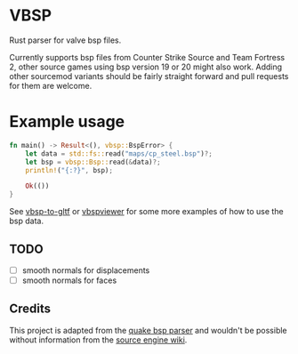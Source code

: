 # VBSP

Rust parser for valve bsp files.

Currently supports bsp files from Counter Strike Source and Team Fortress 2, other source games using bsp version 19 or
20 might also work.
Adding other sourcemod variants should be fairly straight forward and pull requests for them are welcome.

# Example usage

```rust
fn main() -> Result<(), vbsp::BspError> {
    let data = std::fs::read("maps/cp_steel.bsp")?;
    let bsp = vbsp::Bsp::read(&data)?;
    println!("{:?}", bsp);

    Ok(())
}
```

See [vbsp-to-gltf](https://github.com/icewind1991/vbsp-to-gltf) or [vbspviewer](https://github.com/icewind1991/vbspview)
for some more examples of how to use the bsp data.

## TODO

- [ ] smooth normals for displacements
- [ ] smooth normals for faces

## Credits

This project is adapted from the [quake bsp parser] and
wouldn't be possible without information from the [source engine wiki].

[quake bsp parser]: https://github.com/Vurich/bsp
[source engine wiki]: https://developer.valvesoftware.com/wiki/Source_BSP_File_Format
